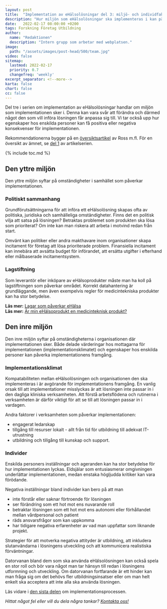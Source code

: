 ```yaml
---
layout: post
title:  "Implementation av eHälsolösningar del 3: miljö- och individfaktorer"
description: "Hur miljön som eHälsolösningar ska implementeras i kan påverka implementationens framgång"
date:   2022-02-17 08:00:00 +0200
tags: Forskning Företag Utbildning 
author:
  name: "Redaktionen"
  description: "Intern grupp som arbetar med webplatsen."
image:
  path: "/assets/images/post-head/500/team.jpg"
video: false
sitemap:
  lastmod: 2022-02-17
  priority: 0.7
  changefreq: 'weekly'
excerpt_separator: <!--more-->
karta: false
chart: false
cc: false
---
```


Del tre i serien om implementation av eHälsolösningar handlar om miljön som implementationen sker i. Denna kan vara svår att förändra och därmed något den som vill införa lösningen får anpassa sig till. Vi tar också upp hur egenskaper hos enskilda personer kan få positiva eller negativa konsekvenser för implementationen.

Rekommendationerna bygger på en [översiktsartikel](https://implementationscience.biomedcentral.com/articles/10.1186/s13012-016-0510-7) av Ross m.fl. För en översikt av ämnet, se [del 1](/2022/01/20/implementation-del-1.html) av artikelserien.


<!--more-->

{% include toc.md %}

## Den yttre miljön
Den yttre miljön syftar på omständigheter i samhället som påverkar implementationen.

### Politiskt sammanhang
Grundförutsättningarna för att införa ett eHälsolösning skapas ofta av politiska, juridiska och samhälleliga omständigheter. Finns det en politisk vilja att satsa på lösningen? Betraktas problemet som produkten ska lösa som prioriterat? Om inte kan man riskera att arbeta i motvind redan från start.

Omvänt kan politiker eller andra makthavare inom organisationer skapa incitament för företag att lösa prioriterade problem. Finansiella incitament kan innebära att avsätta budget för införandet, att ersätta utgifter i efterhand eller målbaserade incitamentsystem.

### Lagstiftning
Som leverantör eller inköpare av eHälsoprodukter måste man ha koll på lagstiftningen som påverkar området. Korrekt datahantering är grundläggande, men även exempelvis regler för medicintekniska produkter kan ha stor betydelse.

**Läs mer:** [Lagar som påverkar eHälsa](/2021/07/29/lagar.html)\
**Läs mer:** [Är min eHälsoprodukt en medicinteknisk produkt?](/2021/08/20/medicinteknik.html)

## Den inre miljön
Den inre miljön syftar på omständigheterna i organisationen där implementationen sker. Både delade värderingar hos mottagarna för implementationen (implementationsklimatet) och egenskaper hos enskilda personer kan påverka implementationens framgång.

### Implementationsklimat
Kompatabiliteten mellan eHälsolösningen och organisationen den ska implementeras i är avgörande för implementationens framgång. En vanlig orsak till att implementationer misslyckas är att lösningen inte passar in i den dagliga kliniska verksamheten. Att förstå arbetsflödena och rutinerna i verksamheten är därför viktigt för att se till att lösningen passar in i vardagen.

Andra faktorer i verksamheten som påverkar implementationen:

* engagerat ledarskap
* tillgång till resurser lokalt - allt från tid för utbildning till adekvat IT-utrustning
* utbildning och tillgång till kunskap och support.

### Individer
Enskilda personers inställningar och ageranden kan ha stor betydelse för hur implementationen lyckas. Eldsjälar som entusiasmerar omgivningen underlättar implementationen, medan enstaka högljudda kritiker kan vara förödande.

Negativa inställningar bland individer kan bero på att man

* inte förstår eller saknar förtroende för lösningen
* ser förändring som ett hot mot ens nuvarande roll
* betraktar lösningen som ett hot mot ens autonomi eller förhållandet mellan vårdpersonal och patient
* räds ansvarsfrågor som kan uppkomma
* har tidigare negativa erfarenheter av vad man uppfattar som liknande projekt.

Strategier för att motverka negativa attityder är utbildning, att inkludera slutanvändarna i lösningens utveckling och att kommunicera realistiska förväntningar.

Datorvanan bland dem som ska använda eHälsolösningen kan också spela en stor roll och bör vara något man tar hänsyn till redan i lösningens utformning och utveckling. Om datorvanan fortfarande är ett hinder kan man fråga sig om det behövs fler utbildningsinsatser eller om man helt enkelt ska acceptera att inte alla ska använda lösningen.

Läs vidare i [den sista delen](/2022/03/03/implementation-del-4.html) om implementationsprocessen.

_Hittat något fel eller vill du dela några tankar? [Kontakta oss!](/index.html#form-message)_